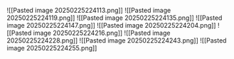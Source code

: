![[Pasted image 20250225224113.png]]
![[Pasted image 20250225224119.png]]
![[Pasted image 20250225224135.png]]
![[Pasted image 20250225224147.png]]
![[Pasted image 20250225224204.png]]
![[Pasted image 20250225224216.png]]
![[Pasted image 20250225224228.png]]
![[Pasted image 20250225224243.png]]
![[Pasted image 20250225224255.png]]

